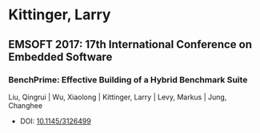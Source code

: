 # Kittinger, Larry

## EMSOFT 2017: 17th International Conference on Embedded Software

### BenchPrime: Effective Building of a Hybrid Benchmark Suite
Liu, Qingrui | Wu, Xiaolong | Kittinger, Larry | Levy, Markus | Jung, Changhee
* DOI: [10.1145/3126499](https://doi.org/10.1145/3126499)


